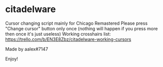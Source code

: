 # citadelware
Cursor changing script mainly for Chicago Remastered
Please press "Change cursor" button only once (nothing will happen if you press more then once it's just useless)
Working crosshairs list: https://trello.com/b/EN3E8Zbz/citadelware-working-cursors

Made by aalex#7147

Enjoy!
